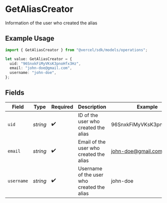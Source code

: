 # GetAliasCreator

Information of the user who created the alias

## Example Usage

```typescript
import { GetAliasCreator } from "@vercel/sdk/models/operations";

let value: GetAliasCreator = {
  uid: "96SnxkFiMyVKsK3pnoHfx3Hz",
  email: "john-doe@gmail.com",
  username: "john-doe",
};
```

## Fields

| Field                                      | Type                                       | Required                                   | Description                                | Example                                    |
| ------------------------------------------ | ------------------------------------------ | ------------------------------------------ | ------------------------------------------ | ------------------------------------------ |
| `uid`                                      | *string*                                   | :heavy_check_mark:                         | ID of the user who created the alias       | 96SnxkFiMyVKsK3pnoHfx3Hz                   |
| `email`                                    | *string*                                   | :heavy_check_mark:                         | Email of the user who created the alias    | john-doe@gmail.com                         |
| `username`                                 | *string*                                   | :heavy_check_mark:                         | Username of the user who created the alias | john-doe                                   |